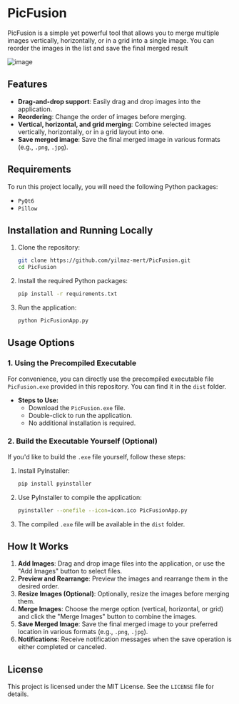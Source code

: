 # PicFusion

PicFusion is a simple yet powerful tool that allows you to merge multiple images vertically, horizontally, or in a grid into a single image. You can reorder the images in the list and save the final merged result

![image](https://github.com/user-attachments/assets/a3ed111f-192f-42b1-ada2-5a699d5f989f)

## Features
- **Drag-and-drop support**: Easily drag and drop images into the application.
- **Reordering**: Change the order of images before merging.
- **Vertical, horizontal, and grid merging**: Combine selected images vertically, horizontally, or in a grid layout into one.
- **Save merged image**: Save the final merged image in various formats (e.g., `.png`, `.jpg`).

## Requirements
To run this project locally, you will need the following Python packages:
- `PyQt6`
- `Pillow`

## Installation and Running Locally

1. Clone the repository:

    ```bash
    git clone https://github.com/yilmaz-mert/PicFusion.git
    cd PicFusion
    ```

2. Install the required Python packages:

    ```bash
    pip install -r requirements.txt
    ```

3. Run the application:

    ```bash
    python PicFusionApp.py
    ```

## Usage Options

### 1. Using the Precompiled Executable

For convenience, you can directly use the precompiled executable file `PicFusion.exe` provided in this repository. You can find it in the `dist` folder.

- **Steps to Use:**
  - Download the `PicFusion.exe` file.
  - Double-click to run the application.
  - No additional installation is required.

### 2. Build the Executable Yourself (Optional)

If you'd like to build the `.exe` file yourself, follow these steps:

1. Install PyInstaller:

    ```bash
    pip install pyinstaller
    ```

2. Use PyInstaller to compile the application:

    ```bash
    pyinstaller --onefile --icon=icon.ico PicFusionApp.py
    ```

3. The compiled `.exe` file will be available in the `dist` folder.

## How It Works

1. **Add Images**: Drag and drop image files into the application, or use the "Add Images" button to select files.
2. **Preview and Rearrange**: Preview the images and rearrange them in the desired order.
3. **Resize Images (Optional)**: Optionally, resize the images before merging them.
4. **Merge Images**: Choose the merge option (vertical, horizontal, or grid) and click the "Merge Images" button to combine the images.
5. **Save Merged Image**: Save the final merged image to your preferred location in various formats (e.g., `.png`, `.jpg`).
6. **Notifications**: Receive notification messages when the save operation is either completed or canceled.

## License

This project is licensed under the MIT License. See the `LICENSE` file for details.
